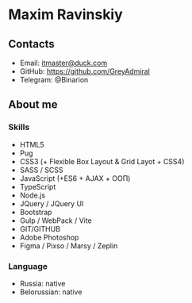 # Maxim Ravinskiy
## Contacts
* Email: itmaster@duck.com
* GitHub: https://github.com/GreyAdmiral
* Telegram: @Binarion
## About me
### Skills
* HTML5
* Pug
* CSS3 (+ Flexible Box Layout & Grid Layot + CSS4)
* SASS / SCSS
* JavaScript (+ES6 + AJAX + ООП)
* TypeScript
* Node.js
* JQuery / JQuery UI
* Bootstrap
* Gulp / WebPack / Vite
* GIT/GITHUB
* Adobe Photoshop
* Figma / Pixso / Marsy / Zeplin
### Language
* Russia: native
* Belorussian: native